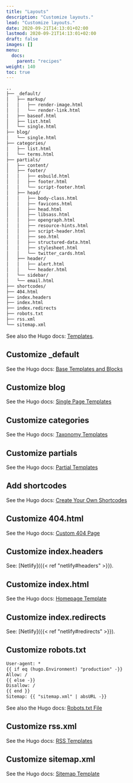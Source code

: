 ```yaml
---
title: "Layouts"
description: "Customize layouts."
lead: "Customize layouts."
date: 2020-09-21T14:13:01+02:00
lastmod: 2020-09-21T14:13:01+02:00
draft: false
images: []
menu:
  docs:
    parent: "recipes"
weight: 140
toc: true
---
```


```bash
..
├── _default/
│   ├── markup/
│   │   ├── render-image.html
│   │   └── render-link.html
│   ├── baseof.html
│   ├── list.html
│   └── single.html
├── blog/
│   └── single.html
├── categories/
│   ├── list.html
│   └── terms.html
├── partials/
│   ├── content/
│   ├── footer/
│   │   ├── esbuild.html
│   │   ├── footer.html
│   │   └── script-footer.html
│   ├── head/
│   │   ├── body-class.html
│   │   ├── favicons.html
│   │   ├── head.html
│   │   ├── libsass.html
│   │   ├── opengraph.html
│   │   ├── resource-hints.html
│   │   ├── script-header.html
│   │   ├── seo.html
│   │   ├── structured-data.html
│   │   ├── stylesheet.html
│   │   └── twitter_cards.html
│   ├── header/
│   │   ├── alert.html
│   │   └── header.html
│   └── sidebar/
│   └── email.html
├── shortcodes/
├── 404.html
├── index.headers
├── index.html
├── index.redirects
├── robots.txt
├── rss.xml
└── sitemap.xml
```

See also the Hugo docs: [Templates](https://gohugo.io/templates/).

## Customize _default

See the Hugo docs: [Base Templates and Blocks](https://gohugo.io/templates/base/)

## Customize blog

See the Hugo docs: [Single Page Templates](https://gohugo.io/templates/single-page-templates/)

## Customize categories

See the Hugo docs: [Taxonomy Templates](https://gohugo.io/templates/taxonomy-templates/)

## Customize partials

See the Hugo docs: [Partial Templates](https://gohugo.io/templates/partials/)

## Add shortcodes

See the Hugo docs: [Create Your Own Shortcodes](https://gohugo.io/templates/shortcode-templates/)

## Customize 404.html

See the Hugo docs: [Custom 404 Page](https://gohugo.io/templates/404/)

## Customize index.headers

See: [Netlify]({{< ref "netlify#headers" >}}).

## Customize index.html

See the Hugo docs: [Homepage Template](https://gohugo.io/templates/homepage/)

## Customize index.redirects

See: [Netlify]({{< ref "netlify#redirects" >}}).

## Customize robots.txt

```txt
User-agent: *
{{ if eq (hugo.Environment) "production" -}}
Allow: /
{{ else -}}
Disallow: /
{{ end }}
Sitemap: {{ "sitemap.xml" | absURL -}}
```

See also the Hugo docs: [Robots.txt File](https://gohugo.io/templates/robots/)

## Customize rss.xml

See the Hugo docs: [RSS Templates](https://gohugo.io/templates/rss/)

## Customize sitemap.xml

See the Hugo docs: [Sitemap Template](https://gohugo.io/templates/sitemap-template/)
